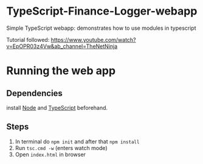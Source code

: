 # TypeScript-Finance-Logger-webapp
Simple TypeScript webapp: demonstrates how to use modules in typescript

Tutorial followed: https://www.youtube.com/watch?v=EpOPR03z4Vw&ab_channel=TheNetNinja

# Running the web app
## Dependencies
install [Node](https://nodejs.org/en/download/) and [TypeScript](https://www.typescriptlang.org/download) beforehand.

## Steps
1. In terminal do `npm init` and after that `npm install` 
2. Run `tsc.cmd -w` (enters watch mode)
3. Open `index.html` in browser
